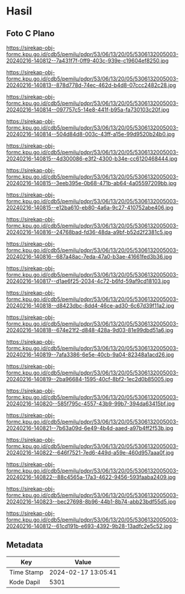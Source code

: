 # Hasil

## Foto C Plano

https://sirekap-obj-formc.kpu.go.id/cdb5/pemilu/pdpr/53/06/13/20/05/5306132005003-20240216-140812--7a431f7f-0ff9-403c-939e-c19604ef8250.jpg

https://sirekap-obj-formc.kpu.go.id/cdb5/pemilu/pdpr/53/06/13/20/05/5306132005003-20240216-140813--878d778d-74ec-462d-b4d8-07ccc2482c28.jpg

https://sirekap-obj-formc.kpu.go.id/cdb5/pemilu/pdpr/53/06/13/20/05/5306132005003-20240216-140814--097757c5-14e8-441f-b95a-fa730103c20f.jpg

https://sirekap-obj-formc.kpu.go.id/cdb5/pemilu/pdpr/53/06/13/20/05/5306132005003-20240216-140814--504d84d8-003c-43ff-a15e-99d9520b24b0.jpg

https://sirekap-obj-formc.kpu.go.id/cdb5/pemilu/pdpr/53/06/13/20/05/5306132005003-20240216-140815--4d300086-e3f2-4300-b34e-cc6120468444.jpg

https://sirekap-obj-formc.kpu.go.id/cdb5/pemilu/pdpr/53/06/13/20/05/5306132005003-20240216-140815--3eeb395e-0b68-471b-ab64-4a05597209bb.jpg

https://sirekap-obj-formc.kpu.go.id/cdb5/pemilu/pdpr/53/06/13/20/05/5306132005003-20240216-140815--e12ba610-eb80-4a6a-9c27-410752abe406.jpg

https://sirekap-obj-formc.kpu.go.id/cdb5/pemilu/pdpr/53/06/13/20/05/5306132005003-20240216-140816--24768bad-fd36-48da-a9bf-b52d2f2381c5.jpg

https://sirekap-obj-formc.kpu.go.id/cdb5/pemilu/pdpr/53/06/13/20/05/5306132005003-20240216-140816--687a48ac-7eda-47a0-b3ae-41661fed3b36.jpg

https://sirekap-obj-formc.kpu.go.id/cdb5/pemilu/pdpr/53/06/13/20/05/5306132005003-20240216-140817--d1ae6f25-2034-4c72-b6fd-59af9cd18103.jpg

https://sirekap-obj-formc.kpu.go.id/cdb5/pemilu/pdpr/53/06/13/20/05/5306132005003-20240216-140818--d8423dbc-8dd4-46ce-ad30-6c67d39f11a2.jpg

https://sirekap-obj-formc.kpu.go.id/cdb5/pemilu/pdpr/53/06/13/20/05/5306132005003-20240216-140818--674e21f2-d848-428a-9d03-81e99dbd51a6.jpg

https://sirekap-obj-formc.kpu.go.id/cdb5/pemilu/pdpr/53/06/13/20/05/5306132005003-20240216-140819--7afa3386-6e5e-40cb-9a04-82348a1acd26.jpg

https://sirekap-obj-formc.kpu.go.id/cdb5/pemilu/pdpr/53/06/13/20/05/5306132005003-20240216-140819--2ba96684-1595-40cf-8bf2-1ec2d0b85005.jpg

https://sirekap-obj-formc.kpu.go.id/cdb5/pemilu/pdpr/53/06/13/20/05/5306132005003-20240216-140820--585f795c-4557-43b9-99b7-394da63415bf.jpg

https://sirekap-obj-formc.kpu.go.id/cdb5/pemilu/pdpr/53/06/13/20/05/5306132005003-20240216-140821--7b63a09d-6e49-4b4d-aaed-a97b4ff2f53b.jpg

https://sirekap-obj-formc.kpu.go.id/cdb5/pemilu/pdpr/53/06/13/20/05/5306132005003-20240216-140822--646f7521-7ed6-449d-a59e-460d957aaa0f.jpg

https://sirekap-obj-formc.kpu.go.id/cdb5/pemilu/pdpr/53/06/13/20/05/5306132005003-20240216-140822--88c4565a-17a3-4622-9456-593faaba2409.jpg

https://sirekap-obj-formc.kpu.go.id/cdb5/pemilu/pdpr/53/06/13/20/05/5306132005003-20240216-140823--bec27698-8b96-44b1-8b74-abb23bdf55d5.jpg

https://sirekap-obj-formc.kpu.go.id/cdb5/pemilu/pdpr/53/06/13/20/05/5306132005003-20240216-140812--61cd191b-e693-4392-9b28-13adfc2e5c52.jpg


## Metadata

| Key        | Value               |
| ---------- | ------------------- |
| Time Stamp | 2024-02-17 13:05:41 |
| Kode Dapil | 5301                |



